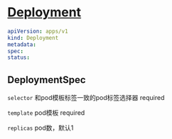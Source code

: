 # [Deployment](https://kubernetes.io/docs/reference/kubernetes-api/workload-resources/deployment-v1/)

```yaml
apiVersion: apps/v1
kind: Deployment
metadata:
spec:
status:
```

## DeploymentSpec

`selector` 和pod模板标签一致的pod标签选择器 required

`template` pod模板 required

`replicas` pod数，默认1

